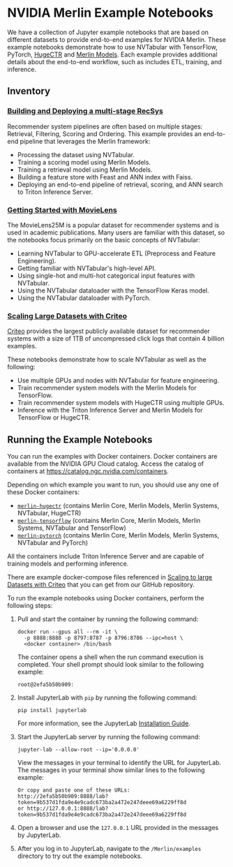# NVIDIA Merlin Example Notebooks

We have a collection of Jupyter example notebooks that are based on different datasets to provide end-to-end examples for NVIDIA Merlin.
These example notebooks demonstrate how to use NVTabular with TensorFlow, PyTorch, [HugeCTR](https://github.com/NVIDIA-Merlin/HugeCTR) and [Merlin Models](https://github.com/NVIDIA-Merlin/models).
Each example provides additional details about the end-to-end workflow, such as includes ETL, training, and inference.

## Inventory

### [Building and Deploying a multi-stage RecSys](./Building-and-deploying-multi-stage-RecSys)

Recommender system pipelines are often based on multiple stages: Retrieval, Filtering, Scoring and Ordering.
This example provides an end-to-end pipeline that leverages the Merlin framework:

- Processing the dataset using NVTabular.
- Training a scoring model using Merlin Models.
- Training a retrieval model using Merlin Models.
- Building a feature store with Feast and ANN index with Faiss.
- Deploying an end-to-end pipeline of retrieval, scoring, and ANN search to Triton Inference Server.

### [Getting Started with MovieLens](./getting-started-movielens)

The MovieLens25M is a popular dataset for recommender systems and is used in academic publications.
Many users are familiar with this dataset, so the notebooks focus primarily on the basic concepts of NVTabular:

- Learning NVTabular to GPU-accelerate ETL (Preprocess and Feature Engineering).
- Getting familiar with NVTabular's high-level API.
- Using single-hot and multi-hot categorical input features with NVTabular.
- Using the NVTabular dataloader with the TensorFlow Keras model.
- Using the NVTabular dataloader with PyTorch.

### [Scaling Large Datasets with Criteo](./scaling-criteo)

[Criteo](https://ailab.criteo.com/download-criteo-1tb-click-logs-dataset/) provides the largest publicly available dataset for recommender systems with a size of 1TB of uncompressed click logs that contain 4 billion examples.

These notebooks demonstrate how to scale NVTabular as well as the following:

- Use multiple GPUs and nodes with NVTabular for feature engineering.
- Train recommender system models with the Merlin Models for TensorFlow.
- Train recommender system models with HugeCTR using multiple GPUs.
- Inference with the Triton Inference Server and Merlin Models for TensorFlow or HugeCTR.

## Running the Example Notebooks

You can run the examples with Docker containers.
Docker containers are available from the NVIDIA GPU Cloud catalog.
Access the catalog of containers at <https://catalog.ngc.nvidia.com/containers>.

Depending on which example you want to run, you should use any one of these Docker containers:

- [`merlin-hugectr`](https://catalog.ngc.nvidia.com/orgs/nvidia/teams/merlin/containers/merlin-hugectr) (contains Merlin Core, Merlin Models, Merlin Systems, NVTabular, HugeCTR)
- [`merlin-tensorflow`](https://catalog.ngc.nvidia.com/orgs/nvidia/teams/merlin/containers/merlin-tensorflow) (contains Merlin Core, Merlin Models, Merlin Systems, NVTabular and TensorFlow)
- [`merlin-pytorch`](https://catalog.ngc.nvidia.com/orgs/nvidia/teams/merlin/containers/merlin-pytorch) (contains Merlin Core, Merlin Models, Merlin Systems, NVTabular and PyTorch)

All the containers include Triton Inference Server and are capable of training models and performing inference.

There are example docker-compose files referenced in [Scaling to large Datasets with Criteo](https://github.com/NVIDIA-Merlin/Merlin/tree/main/examples/scaling-criteo) that you can get from our GitHub repository.

To run the example notebooks using Docker containers, perform the following steps:

1. Pull and start the container by running the following command:

   ```shell
   docker run --gpus all --rm -it \
     -p 8888:8888 -p 8797:8787 -p 8796:8786 --ipc=host \
     <docker container> /bin/bash
   ```

   The container opens a shell when the run command execution is completed.
   Your shell prompt should look similar to the following example:

   ```shell
   root@2efa5b50b909:
   ```

1. Install JupyterLab with `pip` by running the following command:

   ```shell
   pip install jupyterlab
   ```

   For more information, see the JupyterLab [Installation Guide](https://jupyterlab.readthedocs.io/en/stable/getting_started/installation.html).

1. Start the JupyterLab server by running the following command:

   ```shell
   jupyter-lab --allow-root --ip='0.0.0.0'
   ```

   View the messages in your terminal to identify the URL for JupyterLab.
   The messages in your terminal show similar lines to the following example:

   ```shell
   Or copy and paste one of these URLs:
   http://2efa5b50b909:8888/lab?token=9b537d1fda9e4e9cadc673ba2a472e247deee69a6229ff8d
   or http://127.0.0.1:8888/lab?token=9b537d1fda9e4e9cadc673ba2a472e247deee69a6229ff8d
   ```

1. Open a browser and use the `127.0.0.1` URL provided in the messages by JupyterLab.

1. After you log in to JupyterLab, navigate to the `/Merlin/examples` directory to try out the example notebooks.
